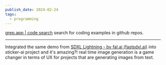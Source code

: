 ```yaml
---
publish_date: 2024-02-24
tags:
  - programming
---
```

[grep.app | code search](https://grep.app/) search for coding examples in github repos.

---
Integrated the same demo from [SDXL Lightning - by fal.ai (fastsdxl.ai)](https://fastsdxl.ai/) into sticker-ai project and it's amazing?! real time image generation is a game changer in terms of UX for projects that are generating images from text.